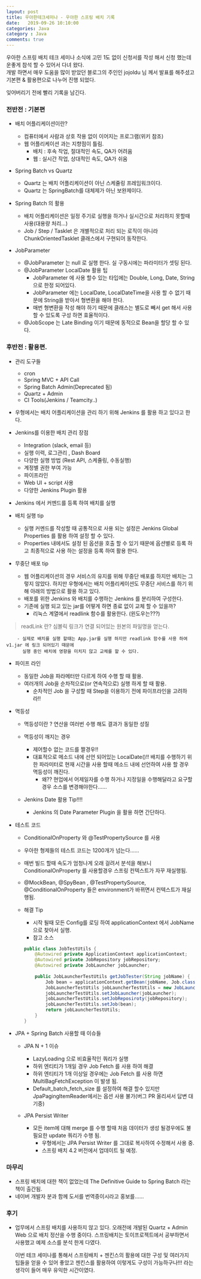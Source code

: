 ```yaml
---
layout: post
title: 우아한테크세미나 - 우아한 스프링 배치 기록
date:   2019-09-26 10:10:00
categories: Java
category : Java
comments: true 
---
```


우아한 스프링 배치 테크 세미나 소식에 고민 1도 없이 신청서를 작성 해서 신청 했는데 운좋게 참석 할 수 있어서 다녀 왔다.  
개발 하면서 매우 도움을 많이 받았던 블로그의 주인인 jojoldu 님 께서 발표를 해주셨고 기본편 & 활용편으로 나누어 진행 되었다.  

잊어버리기 전에 빨리 기록을 남긴다.

### 전반전 : 기본편

- 배치 어플리케이션이란?

    - 컴퓨터에서 사람과 상호 작용 없이 이어지는 프로그램(위키 참조)
    - 웹 어플리케이션 과는 지향점이 틀림.
        - 배치 : 후속 작업, 절대적인 속도, QA가 어려움
        - 웹   : 실시간 작업, 상대적인 속도, QA가 쉬움

- Spring Batch vs Quartz

    - Quartz 는 배치 어플리케이션이 아닌 스케쥴링 프레임워크이다.
    - Quartz 는 SpringBatch를 대체제가 아닌 보완제이다.
  
- Spring Batch 의 활용

    - 배치 어플리케이션은 일정 주기로 실행을 하거나 실시간으로 처리하지 못할때 사용(대용량 처리...)
    - Job / Step / Tasklet 은 개별적으로 처리 되는 로직이 아니라 ChunkOrientedTasklet 클래스에서 구현되어 동작한다.

- JobParameter

    - @JobParameter 는 null 로 실행 한다. 실 구동시에는 파라미터가 셋팅 된다.
    - @JobParameter LocalDate 활용 팁
        - JobParameter 에 사용 할수 있는 타입에는 Double, Long, Date, String 으로 한정 되어있다. 
        - JobParameter 에는 LocalDate, LocalDateTime을 사용 할 수 없기 때문에 String을 받아서 형변환을 해야 한다.
        - 매번 형변환을 작성 해야 하기 때문에 클래스는 별도로 빼서 get 해서 사용 할 수 있도록 구성 하면 효율적이다.
    - @JobScope 는 Late Binding 이기 때문에 동적으로 Bean을 할당 할 수 있다.

### 후반전 : 활용편.

- 관리 도구들

    - cron
    - Spring MVC + API Call
    - Spring Batch Admin(Deprecated 됨)
    - Quartz + Admin
    - CI Tools(Jenkins / Teamcity..)
    
- 우형에서는 배치 어플리케이션을 관리 하기 위해 Jenkins 를 활용 하고 있다고 한다.

- Jenkins를 이용한 배치 관리 장점

    - Integration (slack, email 등)
    - 실행 이력, 로그관리 , Dash Board
    - 다양한 실행 방법 (Rest API, 스케쥴링, 수동실행)
    - 계정별 권한 부여 가능
    - 파이프라인
    - Web UI + script 사용
    - 다양한 Jenkins Plugin 활용

- Jenkins 에서 커멘드를 등록 하여 배치를 실행

- 배치 실행 tip

    - 실행 커멘드를 작성할 때 공통적으로 사용 되는 설정은 Jenkins Global Properties 를 활용 하여 설정 할 수 있다.
    - Properties 내에서도 설정 된 옵션을 호출 할 수 있기 때문에 옵션별로 등록 하고 최종적으로 사용 하는 설정을 등록 하여 활용 한다.

- 무중단 배포 tip

    - 웹 어플리케이션의 경우 서비스의 유지를 위해 무중단 배포를 하지만 배치는 그렇지 않았다. 하지만 우형에서는 배치 어플리케이션도 무중단 서비스를
        하기 위해 아래의 방법으로 활용 하고 있다.
    - 배포를 위한 Jenkins 와 배치를 수행하는 Jenkins 를 분리하여 구성한다.
    - 기존에 실행 되고 있는 jar를 어떻게 하면 종료 없이 교체 할 수 있을까?
        - 리눅스 계열에서 readlink 함수를 활용한다. (윈도우는???)
> readLink 란? 심볼릭 링크가 연결 되어있는 원본의 파일명을 얻는다.
    
        - 실제로 배치를 실행 할때는 App.jar를 실행 하지만 readlink 함수를 사용 하여 v1.jar 에 링크 되어있기 때문에
          실행 중인 배치에 영향을 미치지 않고 교체를 할 수 있다.
 
- 파이프 라인

    - 동일한 Job을 파라메터만 다르게 하여 수행 할 때 활용.
    - 여러개의 Job을 순차적으로(or 연속적으로) 실행 하게 할 때 활용.
        - 순차적인 Job 을 구성할 때 Step을 이용하기 전에 파이프라인을 고려하라!!

- 멱등성

    - 멱등성이란 ? 연산을 여러번 수행 해도 결과가 동일한 성질
    - 멱등성이 깨지는 경우
        - 제어할수 없는 코드를 짤경우!!
        - 대표적으로 메소드 내에 선언 되어있는 LocalDate()!! 배치를 수행하기 위한 파라미터로 현재 시간을 사용 할때
          메소드 내에 선언하여 사용 할 경우 멱등성이 깨진다.
          - 왜?? 현업에서 어제일자를 수행 하거나 지정일을 수행해달라고 요구할 경우 소스를 변경해야한다......

    - Jenkins Date 활용 Tip!!!!
        - Jenkins 의 Date Parameter Plugin 을 활용 하면 간단하다.
        
- 테스트 코드

    - ConditionalOnProperty 와 @TestPropertySource 를 사용
    - 우아한 형제들의 테스트 코드는 1200개가 넘는다......
    - 매번 빌드 할때 속도가 엄청나게 오래 걸려서 분석을 해보니 ConditionalOnProperty 를 사용할경우 스프링 컨텍스트가 자꾸 재실행됨.
    - @MockBean, @SpyBean , @TestPropertySource, @ConditionalOnProperty 들은 environment가 바뀌면서 컨텍스트가 재실행됨.
    - 해결 Tip
        - 시작 될때 모든 Config를 로딩 하여 applicationContext 에서 JobName으로 찾아서 실행.
        - 참고 소스
        
        ```java
        public class JobTestUtils {
            @Autowired private ApplicationContext applicationContext;
            @Autowired private JobRepository jobRepository;
            @Autowired private JobLauncher jobLauncher;
            
            public JobLauncherTestUtils getJobTester(String jobName) {
                Job bean = applicationContext.getBean(jobName, Job.class);
                JobLauncherTestUtils jobLauncherTestUtils = new JobLauncherTestUtils();
                jobLauncherTestUtils.setJobLauncher(jobLauncher);
                jobLauncherTestUtils.setJobReposiroty(jobRepository);
                jobLauncherTestUtils.setJob(bean);
                return jobLauncherTestUtils;
            }
        }
        ```
        
- JPA + Spring Batch 사용할 때 이슈들

    - JPA N + 1 이슈
    
        - LazyLoading 으로 비효율적인 쿼리가 실행
        - 하위 엔티티가 1개일 경우 Job Fetch 를 사용 하여 해결
        - 하위 엔티티가 1개 이상일 경우에는 Job Fetch 를 사용 하면 MultiBagFetchException 이 발생 됨.
        - Default_batch_fetch_size 를 설정하여 해결 할수 있지만 JpaPagingItemReader에서는 옵션 사용 불가(버그 PR 올리셔서 답변 대기중)
     
    - JPA Persist Writer
    
        - 모든 item에 대해 merge 를 수행 할때 처음 데이터가 생성 될경우에도 불필요한 update 쿼리가 수행 됨.
            - 우형에서는 JPA Persist Writer 를 그대로 복사하여 수정해서 사용 중.
            - 스프링 배치 4.2 버전에서 업데이트 될 예정.

### 마무리

- 스프링 배치에 대한 책이 없었는데 The Definitive Guide to Spring Batch 라는 책이 출간됨.
- 네이버 개발자 분과 함께 도서를 번역중이시라고 홍보를......

### 후기

- 업무에서 스프링 배치를 사용하지 않고 있다. 오래전에 개발된 Quartz + Admin Web 으로 배치 정산을 수행 중이다.
  스프링배치는 토이프로젝트에서 공부하면서 사용했고 예제 소스를 분석 한게 다였다.
  
  이번 테크 세미나를 통해서 스프링배치 + 젠킨스의 활용에 대한 구성 및 여러가지 팁들을 얻을 수 있어 좋았고 
  젠킨스를 활용하여 이렇게도 구성이 가능하구나!!! 라는 생각이 들어 매우 유익한 시간이였다.


            
        
            
        
    
    


    
    
